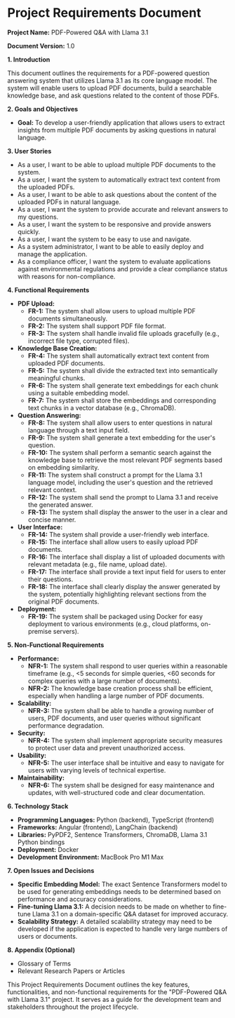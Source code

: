 # Project Requirements Document

**Project Name:** PDF-Powered Q&A with Llama 3.1

**Document Version:** 1.0


**1. Introduction**

This document outlines the requirements for a PDF-powered question answering system that utilizes Llama 3.1 as its core language model. The system will enable users to upload PDF documents, build a searchable knowledge base, and ask questions related to the content of those PDFs.


**2. Goals and Objectives**

* **Goal:** To develop a user-friendly application that allows users to extract insights from multiple PDF documents by asking questions in natural language.


**3. User Stories**

* As a user, I want to be able to upload multiple PDF documents to the system.
* As a user, I want the system to automatically extract text content from the uploaded PDFs.
* As a user, I want to be able to ask questions about the content of the uploaded PDFs in natural language.
* As a user, I want the system to provide accurate and relevant answers to my questions.
* As a user, I want the system to be responsive and provide answers quickly.
* As a user, I want the system to be easy to use and navigate.
* As a system administrator, I want to be able to easily deploy and manage the application.
* As a compliance officer, I want the system to evaluate applications against environmental regulations and provide a clear compliance status with reasons for non-compliance.


**4. Functional Requirements**

* **PDF Upload:**
    * **FR-1:** The system shall allow users to upload multiple PDF documents simultaneously.
    * **FR-2:** The system shall support PDF file format.
    * **FR-3:** The system shall handle invalid file uploads gracefully (e.g., incorrect file type, corrupted files).
* **Knowledge Base Creation:**
    * **FR-4:** The system shall automatically extract text content from uploaded PDF documents.
    * **FR-5:** The system shall divide the extracted text into semantically meaningful chunks.
    * **FR-6:** The system shall generate text embeddings for each chunk using a suitable embedding model.
    * **FR-7:** The system shall store the embeddings and corresponding text chunks in a vector database (e.g., ChromaDB).
* **Question Answering:**
    * **FR-8:** The system shall allow users to enter questions in natural language through a text input field.
    * **FR-9:** The system shall generate a text embedding for the user's question.
    * **FR-10:** The system shall perform a semantic search against the knowledge base to retrieve the most relevant PDF segments based on embedding similarity.
    * **FR-11:** The system shall construct a prompt for the Llama 3.1 language model, including the user's question and the retrieved relevant context.
    * **FR-12:** The system shall send the prompt to Llama 3.1 and receive the generated answer.
    * **FR-13:** The system shall display the answer to the user in a clear and concise manner.
* **User Interface:**
    * **FR-14:** The system shall provide a user-friendly web interface.
    * **FR-15:** The interface shall allow users to easily upload PDF documents.
    * **FR-16:** The interface shall display a list of uploaded documents with relevant metadata (e.g., file name, upload date).
    * **FR-17:** The interface shall provide a text input field for users to enter their questions.
    * **FR-18:** The interface shall clearly display the answer generated by the system, potentially highlighting relevant sections from the original PDF documents.
* **Deployment:**
    * **FR-19:** The system shall be packaged using Docker for easy deployment to various environments (e.g., cloud platforms, on-premise servers).

**5. Non-Functional Requirements**

* **Performance:**
    * **NFR-1:** The system shall respond to user queries within a reasonable timeframe (e.g., <5 seconds for simple queries, <60 seconds for complex queries with a large number of documents).
    * **NFR-2:** The knowledge base creation process shall be efficient, especially when handling a large number of PDF documents.
* **Scalability:**
    * **NFR-3:** The system shall be able to handle a growing number of users, PDF documents, and user queries without significant performance degradation.
* **Security:**
    * **NFR-4:** The system shall implement appropriate security measures to protect user data and prevent unauthorized access.
* **Usability:**
    * **NFR-5:** The user interface shall be intuitive and easy to navigate for users with varying levels of technical expertise.
* **Maintainability:**
    * **NFR-6:** The system shall be designed for easy maintenance and updates, with well-structured code and clear documentation.

**6. Technology Stack**

* **Programming Languages:** Python (backend), TypeScript (frontend)
* **Frameworks:** Angular (frontend), LangChain (backend)
* **Libraries:** PyPDF2, Sentence Transformers, ChromaDB, Llama 3.1 Python bindings
* **Deployment:** Docker
* **Development Environment:** MacBook Pro M1 Max

**7. Open Issues and Decisions**

* **Specific Embedding Model:**  The exact Sentence Transformers model to be used for generating embeddings needs to be determined based on performance and accuracy considerations.
* **Fine-tuning Llama 3.1:**  A decision needs to be made on whether to fine-tune Llama 3.1 on a domain-specific Q&A dataset for improved accuracy.
* **Scalability Strategy:** A detailed scalability strategy may need to be developed if the application is expected to handle very large numbers of users or documents.

**8. Appendix (Optional)**

* Glossary of Terms
* Relevant Research Papers or Articles

This Project Requirements Document outlines the key features, functionalities, and non-functional requirements for the "PDF-Powered Q&A with Llama 3.1" project. It serves as a guide for the development team and stakeholders throughout the project lifecycle.
